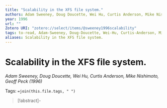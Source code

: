 ```yaml
---
title: "Scalability in the XFS file system."
authors: Adam Sweeney, Doug Doucette, Wei Hu, Curtis Anderson, Mike Nishimoto, Geoff Peck
year: 1996
url: ""
Zotero URI: "zotero://select/items/@sweeney1996scalability"
tags: to-read, Adam-Sweeney, Doug-Doucette, Wei-Hu, Curtis-Anderson, Mike-Nishimoto, Geoff-Peck
aliases: Scalability in the XFS file system.
---
```


# Scalability in the XFS file system.  
_Adam Sweeney, Doug Doucette, Wei Hu, Curtis Anderson, Mike Nishimoto, Geoff Peck (1996)_

Tags: `=join(this.file.tags, " ")`

> [!abstract]-
> 


